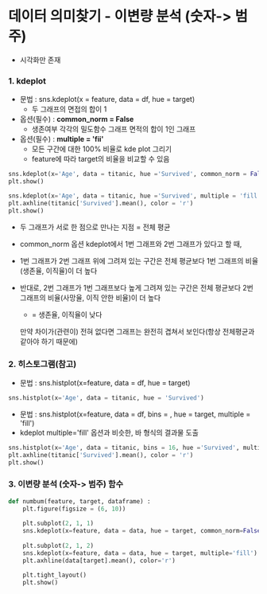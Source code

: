 # 데이터 의미찾기 - 이변량 분석 (숫자-> 범주)
* 시각화만 존재

### 1. **kdeplot**
* 문법 : sns.kdeplot(x = feature, data = df, hue = target)
    * 두 그래프의 면접의 합이 1
* 옵션(필수) : **common_norm = False**
    * 생존여부 각각의 밀도함수 그래프 면적의 합이 1인 그래프
* 옵션(필수) : **multiple = 'fii'**
    * 모든 구간에 대한 100% 비율로 kde plot 그리기
    * feature에 따라 target의 비율을 비교할 수 있음
```python
sns.kdeplot(x='Age', data = titanic, hue ='Survived', common_norm = False)
plt.show()
```
```python
sns.kdeplot(x='Age', data = titanic, hue ='Survived', multiple = 'fill')
plt.axhline(titanic['Survived'].mean(), color = 'r')
plt.show()
```

* 두 그래프가 서로 한 점으로 만나는 지점 = 전체 평균
* common_norm 옵션 kdeplot에서 1번 그래프와 2번 그래프가 있다고 할 때,
* 1번 그래프가 2번 그래프 위에 그려져 있는 구간은 전체 평균보다 1번 그래프의 비율(생존율, 이직율)이 더 높다
* 반대로, 2번 그래프가 1번 그래프보다 높게 그려져 있는 구간은 전체 평균보다 2번 그래프의 비율(사망율, 이직 안한 비율)이 더 높다
    * = 생존율, 이직율이 낮다

    만약 차이가(관련이) 전혀 없다면 그래프는 완전히 겹쳐서 보인다(항상 전체평균과 같아야 하기 때문에)

### 2. 히스토그램(참고)
* 문법 : sns.histplot(x=feature, data = df, hue = target)
```python
sns.histplot(x='Age', data = titanic, hue = 'Survived')
```

* 문법 : sns.histplot(x=feature, data = df, bins = , hue = target, multiple = 'fill')
* kdeplot multiple='fill' 옵션과 비슷한, 바 형식의 결과물 도출
```python
sns.histplot(x='Age', data = titanic, bins = 16, hue ='Survived', multiple = 'fill')
plt.axhline(titanic['Survived'].mean(), color = 'r')
plt.show()
```


### 3. 이변량 분석 (숫자-> 범주) 함수
```python
def numbum(feature, target, dataframe) : 
    plt.figure(figsize = (6, 10))
    
    plt.subplot(2, 1, 1)
    sns.kdeplot(x=feature, data = data, hue = target, common_norm=False)
    
    plt.subplot(2, 1, 2)
    sns.kdeplot(x=feature, data = data, hue = target, multiple='fill')
    plt.axhline(data[target].mean(), color='r')
    
    plt.tight_layout()
    plt.show()
```